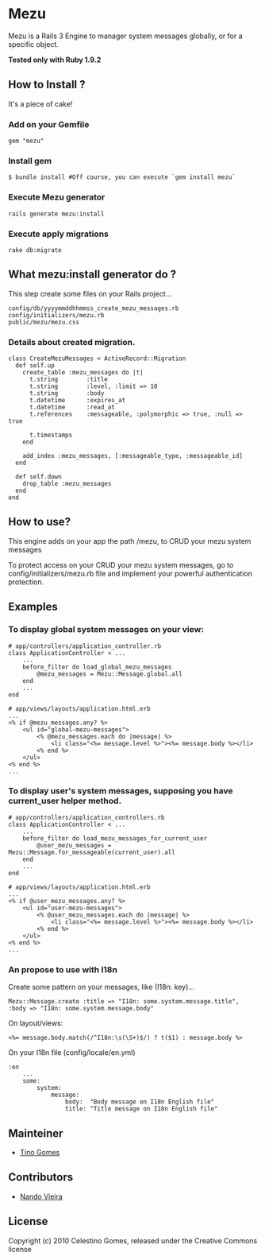 # Mezu

Mezu is a Rails 3 Engine to manager system messages globally, or for a specific object.

**Tested only with Ruby 1.9.2**

## How to Install ?

It's a piece of cake!

### Add on your Gemfile

	gem "mezu"

### Install gem

	$ bundle install #Off course, you can execute `gem install mezu`

### Execute Mezu generator

	rails generate mezu:install

### Execute apply migrations

	rake db:migrate

## What mezu:install generator do ?

This step create some files on your Rails project...

	config/db/yyyymmddhhmmss_create_mezu_messages.rb
	config/initializers/mezu.rb
	public/mezu/mezu.css

### Details about created migration.

	class CreateMezuMessages < ActiveRecord::Migration
	  def self.up
	    create_table :mezu_messages do |t|
	      t.string        :title
	      t.string        :level, :limit => 10
	      t.string        :body
	      t.datetime      :expires_at
	      t.datetime      :read_at
	      t.references    :messageable, :polymorphic => true, :null => true

	      t.timestamps
	    end

	    add_index :mezu_messages, [:messageable_type, :messageable_id]
	  end

	  def self.down
	    drop_table :mezu_messages
	  end
	end

## How to use?

This engine adds on your app the path /mezu, to CRUD your mezu system messages

To protect access on your CRUD your mezu system messages, go to config/initializers/mezu.rb file and implement your powerful authentication protection.

## Examples

### To display global system messages on your view:

	# app/controllers/application_controller.rb
	class ApplicationController < ...
		...
		before_filter do load_global_mezu_messages
			@mezu_messages = Mezu::Message.global.all
		end
		...
	end

	# app/views/layouts/application.html.erb
	...
	<% if @mezu_messages.any? %>
		<ul id="global-mezu-messages">
			<% @mezu_messages.each do |message| %>
				<li class="<%= message.level %>"><%= message.body %></li>
			<% end %>
		</ul>
	<% end %>
	...

### To display user's system messages, supposing you have current_user helper method.

	# app/controllers/application_controllers.rb
	class ApplicationController < ...
		...
		before_filter do load_mezu_messages_for_current_user
			@user_mezu_messages = Mezu::Message.for_messageable(current_user).all
		end
		...
	end

	# app/views/layouts/application.html.erb
	...
	<% if @user_mezu_messages.any? %>
		<ul id="user-mezu-messages">
			<% @user_mezu_messages.each do |message| %>
				<li class="<%= message.level %>"><%= message.body %></li>
			<% end %>
		</ul>
	<% end %>
	...

### An propose to use with I18n

Create some pattern on your messages, like (I18n: key)...

	Mezu::Message.create :title => "I18n: some.system.message.title", :body => "I18n: some.system.message.body"

On layout/views:

	<%= message.body.match(/^I18n:\s(\S+)$/) ? t($1) : message.body %>

On your I18n file (config/locale/en.yml)

	:en
		...
		some:
			system:
				message:
					body:  "Body message on I18n English file"
					title: "Title message on I18n English file"

## Mainteiner

- [Tino Gomes](http://github.com/tinogomes)

## Contributors

- [Nando Vieira](http://github.com/fnando)

## License

Copyright (c) 2010 Celestino Gomes, released under the Creative Commons license
